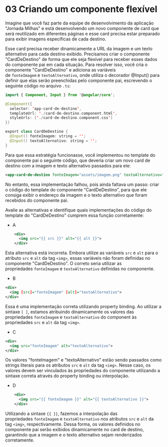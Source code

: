 # 03 Criando um componente flexível

Imagine que você faz parte da equipe de desenvolvimento da aplicação "Jornada Milhas" e está desenvolvendo um novo componente de card que será reutilizado em diferentes páginas e esse card precisa estar preparado para exibir imagens específicas de cada destino.

Esse card precisa receber dinamicamente a URL da imagem e um texto alternativo para cada destino exibido. Precisamos criar o componente "CardDeDestino" de forma que ele seja flexível para receber esses dados do componente pai em cada situação. Para resolver isso, você cria o componente "CardDeDestino" e adiciona as variáveis de `fonteImagem` e `textoAlternativo`, onde utiliza o decorador @Input() para definir que elas serão preenchidas pelo componente pai, escrevendo o seguinte código no arquivo `.ts`:

```kotlin
import { Component, Input } from '@angular/core';

@Component({
  selector: 'app-card-de-destino',
  templateUrl: './card-de-destino.component.html',
  styleUrls: ['./card-de-destino.component.css']
})

export class CardDeDestino {
  @Input() fonteImagem: string = '';
  @Input() textoAlternativo: string = '';
}
```

Para que essa estratégia funcionasse, você implementou no template do componente pai o seguinte código, que deveria criar um novo card de destino com a imagem e texto alternativo passados para ele:

```xml
<app-card-de-destino fonteImagem="assets/imagem.png" textoAlternativo="texto alternativo"><app-card-de-destino>
```

No entanto, essa implementação falhou, pois ainda faltava um passo: criar o código do template do componente “CardDeDestino”, para que ele consiga exibir o endereço da imagem e o texto alternativo que foram recebidos do componente pai.

Avalie as alternativas e identifique quais implementações do código do template do "CardDeDestino" cumprem essa função corretamente:

- A
```xml
	<div>
	  <img src="{{ src }}" alt="{{ alt }}">
	</div>
```
   
Esta alternativa está incorreta. Embora utilize as variáveis `src` e `alt` para o atributo `src` e `alt` da tag `<img>`, essas variáveis não foram definidas no componente "CardDeDestino". O correto seria utilizar as propriedades `fonteImagem` e `textoAlternativo` definidas no componente.
    
- B
    
```xml
<div>
  <img [src]="fonteImagem" [alt]="textoAlternativo">
</div>
```

Essa é uma implementação correta utilizando property binding. Ao utilizar a sintaxe `[ ]`, estamos atribuindo dinamicamente os valores das propriedades `fonteImagem` e `textoAlternativo` do component às propriedades `src` e `alt` da tag `<img>`.

- C

```xml
<div>
  <img src="fonteImagem" alt="textoAlternativo">
</div>
```

Os valores "fonteImagem" e "textoAlternativo" estão sendo passados como strings literais para os atributos `src` e `alt` da tag `<img>`. Nesse caso, os valores devem ser vinculados às propriedades do componente utilizando a sintaxe correta através do property binding ou interpolação.

- D

```xml
	<div>
	  <img src="{{ fonteImagem }}" alt="{{ textoAlternativo }}">
	</div>
```

Utilizando a sintaxe `{{ }}`, fazemos a interpolação das propriedades `fonteImagem` e `textoAlternativo` nos atributos `src` e `alt` da tag `<img>`, respectivamente. Dessa forma, os valores definidos no componente pai serão exibidos dinamicamente no card de destino, garantindo que a imagem e o texto alternativo sejam renderizados corretamente.